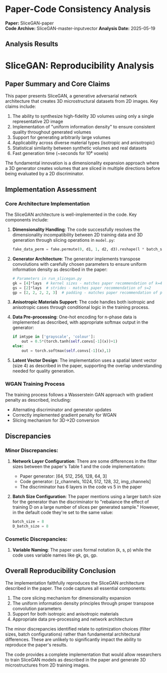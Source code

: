 # Paper-Code Consistency Analysis

**Paper:** SliceGAN-paper  
**Code Archive:** SliceGAN-master-inputvector
**Analysis Date:** 2025-05-19

## Analysis Results

# SliceGAN: Reproducibility Analysis

## Paper Summary and Core Claims

This paper presents SliceGAN, a generative adversarial network architecture that creates 3D microstructural datasets from 2D images. Key claims include:

1. The ability to synthesize high-fidelity 3D volumes using only a single representative 2D image
2. Implementation of "uniform information density" to ensure consistent quality throughout generated volumes
3. Support for generating arbitrarily large volumes
4. Applicability across diverse material types (isotropic and anisotropic)
5. Statistical similarity between synthetic volumes and real datasets
6. Fast generation time (~seconds for 10⁸ voxels)

The fundamental innovation is a dimensionality expansion approach where a 3D generator creates volumes that are sliced in multiple directions before being evaluated by a 2D discriminator.

## Implementation Assessment

### Core Architecture Implementation

The SliceGAN architecture is well-implemented in the code. Key components include:

1. **Dimensionality Handling**: The code successfully resolves the dimensionality incompatibility between 2D training data and 3D generation through slicing operations in `model.py`:
   ```python
   fake_data_perm = fake.permute(0, d1, 1, d2, d3).reshape(l * batch_size, nc, l, l)
   ```

2. **Generator Architecture**: The generator implements transpose convolutions with carefully chosen parameters to ensure uniform information density as described in the paper:
   ```python
   # Parameters in run_slicegan.py
   gk = [4]*lays  # kernel sizes - matches paper recommendation of k=4
   gs = [2]*lays  # strides - matches paper recommendation of s=2
   gp = [2, 2, 2, 2, 3]  # padding - matches paper recommendation of p≥k-s
   ```

3. **Anisotropic Materials Support**: The code handles both isotropic and anisotropic cases through conditional logic in the training process.

4. **Data Pre-processing**: One-hot encoding for n-phase data is implemented as described, with appropriate softmax output in the generator:
   ```python
   if imtype in ['grayscale', 'colour']:
       out = 0.5*(torch.tanh(self.convs[-1](x))+1)
   else:
       out = torch.softmax(self.convs[-1](x),1)
   ```

5. **Latent Vector Design**: The implementation uses a spatial latent vector (size 4) as described in the paper, supporting the overlap understanding needed for quality generation.

### WGAN Training Process

The training process follows a Wasserstein GAN approach with gradient penalty as described, including:
- Alternating discriminator and generator updates
- Correctly implemented gradient penalty for WGAN
- Slicing mechanism for 3D→2D conversion

## Discrepancies

### Minor Discrepancies:

1. **Network Layer Configuration**: There are some differences in the filter sizes between the paper's Table 1 and the code implementation:
   - Paper generator: [64, 512, 256, 128, 64, 3]
   - Code generator: [z_channels, 1024, 512, 128, 32, img_channels]
   - The discriminator has 6 layers in the code vs 5 in the paper

2. **Batch Size Configuration**: The paper mentions using a larger batch size for the generator than the discriminator to "rebalance the effect of training D on a large number of slices per generated sample." However, in the default code they're set to the same value:
   ```python
   batch_size = 8
   D_batch_size = 8
   ```

### Cosmetic Discrepancies:

1. **Variable Naming**: The paper uses formal notation (k, s, p) while the code uses variable names like gk, gs, gp.

## Overall Reproducibility Conclusion

The implementation faithfully reproduces the SliceGAN architecture described in the paper. The code captures all essential components:

1. The core slicing mechanism for dimensionality expansion
2. The uniform information density principles through proper transpose convolution parameters
3. Support for both isotropic and anisotropic materials
4. Appropriate data pre-processing and network architecture

The minor discrepancies identified relate to optimization choices (filter sizes, batch configurations) rather than fundamental architectural differences. These are unlikely to significantly impact the ability to reproduce the paper's results. 

The code provides a complete implementation that would allow researchers to train SliceGAN models as described in the paper and generate 3D microstructures from 2D training images.